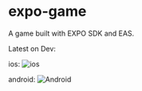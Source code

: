 # expo-game

A game built with EXPO SDK and EAS.

Latest on Dev:

ios:
![ios](https://qr.expo.dev/eas-update?updateId=45734671-960c-4e71-b6ef-3396d1b04adf&appScheme=exp&host=u.expo.dev)

android:
![Android](https://qr.expo.dev/eas-update?updateId=1e602c4f-e6e8-4970-8683-6c4c60fbc518&appScheme=exp&host=u.expo.dev)
